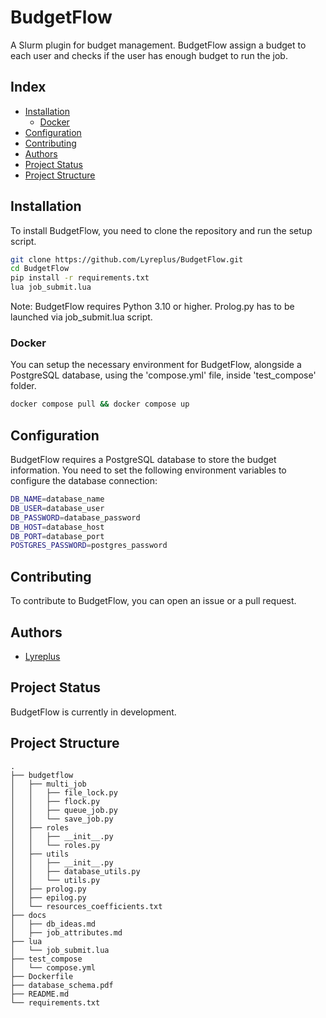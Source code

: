# BudgetFlow

A Slurm plugin for budget management.
BudgetFlow assign a budget to each user and checks if the user has enough budget to run the job.

## Index

- [Installation](#installation)
    - [Docker](#docker)
- [Configuration](#configuration)
- [Contributing](#contributing)
- [Authors](#authors)
- [Project Status](#project-status)
- [Project Structure](#project-structure)

## Installation

To install BudgetFlow, you need to clone the repository and run the setup script.

```bash
git clone https://github.com/Lyreplus/BudgetFlow.git
cd BudgetFlow
pip install -r requirements.txt
lua job_submit.lua
```

Note: BudgetFlow requires Python 3.10 or higher.
Prolog.py has to be launched via job_submit.lua script.

### Docker

You can setup the necessary environment for BudgetFlow, alongside a PostgreSQL database, using the 'compose.yml' file, inside 'test_compose' folder.

```bash
docker compose pull && docker compose up
```

## Configuration

BudgetFlow requires a PostgreSQL database to store the budget information.
You need to set the following environment variables to configure the database connection:

```bash
DB_NAME=database_name
DB_USER=database_user
DB_PASSWORD=database_password
DB_HOST=database_host
DB_PORT=database_port
POSTGRES_PASSWORD=postgres_password
```

## Contributing

To contribute to BudgetFlow, you can open an issue or a pull request.

## Authors

- [Lyreplus](https://github.com/Lyreplus)

## Project Status

BudgetFlow is currently in development.

## Project Structure

```
.
├── budgetflow
│   ├── multi_job
│   │   ├── file_lock.py
│   │   ├── flock.py
│   │   ├── queue_job.py
│   │   └── save_job.py
│   ├── roles
│   │   ├── __init__.py
│   │   └── roles.py
│   ├── utils 
│   │   ├── __init__.py
│   │   ├── database_utils.py
│   │   └── utils.py
│   ├── prolog.py
│   ├── epilog.py
│   └── resources_coefficients.txt
├── docs
│   ├── db_ideas.md
│   ├── job_attributes.md
├── lua
│   └── job_submit.lua
├── test_compose
│   └── compose.yml
├── Dockerfile
├── database_schema.pdf
├── README.md
└── requirements.txt
```

